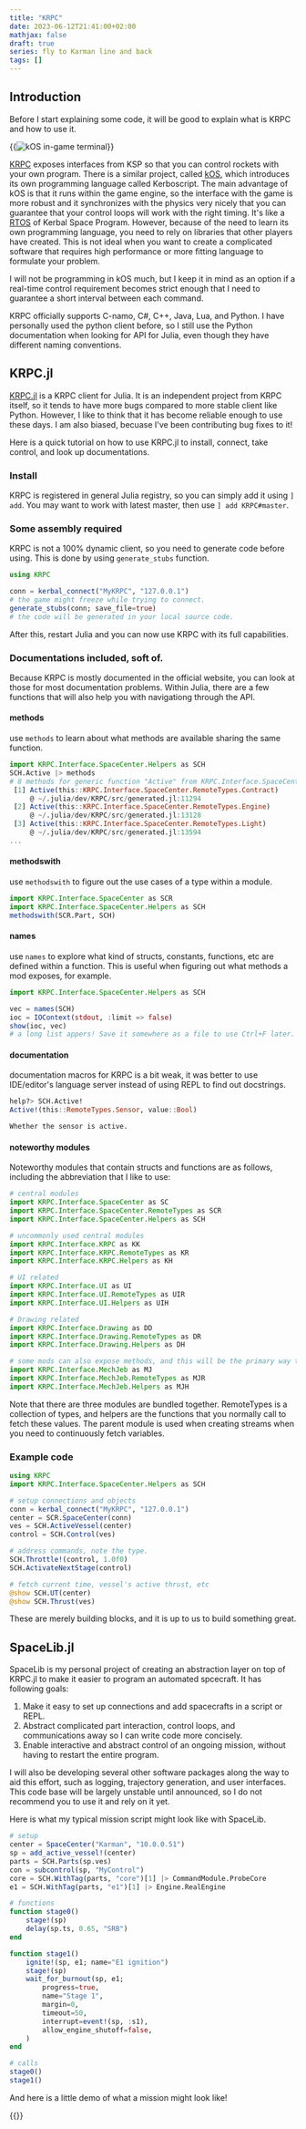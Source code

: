 ```yaml
---
title: "KRPC"
date: 2023-06-12T21:41:00+02:00
mathjax: false
draft: true
series: fly to Karman line and back
tags: []
---
```


## Introduction

Before I start explaining some code, it will be good to explain what is KRPC and how to use it.


{{<image src="https://ksp-kos.github.io/KOS/_images/hello_world1.png" class="right" maxw="15em" title="kOS in-game terminal">}}


[KRPC](https://krpc.github.io/krpc/) exposes interfaces from KSP so that you can control rockets with your own program. There is a similar project, called [kOS](https://ksp-kos.github.io/KOS/), which introduces its own programming language called Kerboscript. The main advantage of kOS is that it runs within the game engine, so the interface with the game is more robust and it synchronizes with the physics very nicely that you can guarantee that your control loops will work with the right timing. It's like a [RTOS](https://en.wikipedia.org/wiki/Real-time_operating_system) of Kerbal Space Program. However, because of the need to learn its own programming language, you need to rely on libraries that other players have created. This is not ideal when you want to create a complicated software that requires high performance or more fitting language to formulate your problem.

I will not be programming in kOS much, but I keep it in mind as an option if a real-time control requirement becomes strict enough that I need to guarantee a short interval between each command.

KRPC officially supports C-namo, C#, C++, Java, Lua, and Python. I have personally used the python client before, so I still use the Python documentation when looking for API for Julia, even though they have different naming conventions.

## KRPC.jl

[KRPC.jl](https://github.com/BenChung/KRPC.jl/) is a KRPC client for Julia. It is an independent project from KRPC itself, so it tends to have more bugs compared to more stable client like Python. However, I like to think that it has become reliable enough to use these days. I am also biased, becuase I've been contributing bug fixes to it!

Here is a quick tutorial on how to use KRPC.jl to install, connect, take control, and look up documentations.

### Install

KRPC is registered in general Julia registry, so you can simply add it using `] add`. You may want to work with latest master, then use `] add KRPC#master`.

### Some assembly required

KRPC is not a 100% dynamic client, so you need to generate code before using. This is done by using `generate_stubs` function.

```julia
using KRPC

conn = kerbal_connect("MyKRPC", "127.0.0.1")
# the game might freeze while trying to connect.
generate_stubs(conn; save_file=true)
# the code will be generated in your local source code.
```

After this, restart Julia and you can now use KRPC with its full capabilities.

### Documentations included, soft of.

Because KRPC is mostly documented in the official website, you can look at those for most documentation problems. Within Julia, there are a few functions that will also help you with navigationg through the API.

#### methods

use `methods` to learn about what methods are available sharing the same function.

```julia
import KRPC.Interface.SpaceCenter.Helpers as SCH
SCH.Active |> methods
# 8 methods for generic function "Active" from KRPC.Interface.SpaceCenter.Helpers:
 [1] Active(this::KRPC.Interface.SpaceCenter.RemoteTypes.Contract)
     @ ~/.julia/dev/KRPC/src/generated.jl:11294
 [2] Active(this::KRPC.Interface.SpaceCenter.RemoteTypes.Engine)
     @ ~/.julia/dev/KRPC/src/generated.jl:13128
 [3] Active(this::KRPC.Interface.SpaceCenter.RemoteTypes.Light)
     @ ~/.julia/dev/KRPC/src/generated.jl:13594
...
```

#### methodswith

use `methodswith` to figure out the use cases of a type within a module.

```julia
import KRPC.Interface.SpaceCenter as SCR
import KRPC.Interface.SpaceCenter.Helpers as SCH
methodswith(SCR.Part, SCH)
```

#### names

use `names` to explore what kind of structs, constants, functions, etc are defined within a function. This is useful when figuring out what methods a mod exposes, for example.

```julia
import KRPC.Interface.SpaceCenter.Helpers as SCH

vec = names(SCH)
ioc = IOContext(stdout, :limit => false)
show(ioc, vec)
# a long list appers! Save it somewhere as a file to use Ctrl+F later.
```

#### documentation

documentation macros for KRPC is a bit weak, it was better to use IDE/editor's language server instead of using REPL to find out docstrings.

```julia
help?> SCH.Active!
Active!(this::RemoteTypes.Sensor, value::Bool)

Whether the sensor is active.
```

#### noteworthy modules

Noteworthy modules that contain structs and functions are as follows, including the abbreviation that I like to use:

```julia
# central modules
import KRPC.Interface.SpaceCenter as SC
import KRPC.Interface.SpaceCenter.RemoteTypes as SCR
import KRPC.Interface.SpaceCenter.Helpers as SCH

# uncommonly used central modules
import KRPC.Interface.KRPC as KK
import KRPC.Interface.KRPC.RemoteTypes as KR
import KRPC.Interface.KRPC.Helpers as KH

# UI related
import KRPC.Interface.UI as UI
import KRPC.Interface.UI.RemoteTypes as UIR
import KRPC.Interface.UI.Helpers as UIH

# Drawing related
import KRPC.Interface.Drawing as DD
import KRPC.Interface.Drawing.RemoteTypes as DR
import KRPC.Interface.Drawing.Helpers as DH

# some mods can also expose methods, and this will be the primary way to discovery them.
import KRPC.Interface.MechJeb as MJ
import KRPC.Interface.MechJeb.RemoteTypes as MJR
import KRPC.Interface.MechJeb.Helpers as MJH
```

Note that there are three modules are bundled together. RemoteTypes is a collection of types, and helpers are the functions that you normally call to fetch these values. The parent module is used when creating streams when you need to continuously fetch variables.

### Example code
```julia
using KRPC
import KRPC.Interface.SpaceCenter.Helpers as SCH

# setup connections and objects
conn = kerbal_connect("MyKRPC", "127.0.0.1")
center = SCR.SpaceCenter(conn)
ves = SCH.ActiveVessel(center)
control = SCH.Control(ves)

# address commands, note the type.
SCH.Throttle!(control, 1.0f0)
SCH.ActivateNextStage(control)

# fetch current time, vessel's active thrust, etc
@show SCH.UT(center)
@show SCH.Thrust(ves)
```

These are merely building blocks, and it is up to us to build something great.

## SpaceLib.jl

SpaceLib is my personal project of creating an abstraction layer on top of KRPC.jl to make it easier to program an automated spcecraft. It has following goals:

1. Make it easy to set up connections and add spacecrafts in a script or REPL.
1. Abstract complicated part interaction, control loops, and communications away so I can write code more concisely.
1. Enable interactive and abstract control of an ongoing mission, without having to restart the entire program.

I will also be developing several other software packages along the way to aid this effort, such as logging, trajectory generation, and user interfaces. This code base will be largely unstable until announced, so I do not recommend you to use it and rely on it yet.

Here is what my typical mission script might look like with SpaceLib.

```julia
# setup
center = SpaceCenter("Karman", "10.0.0.51")
sp = add_active_vessel!(center)
parts = SCH.Parts(sp.ves)
con = subcontrol(sp, "MyControl")
core = SCH.WithTag(parts, "core")[1] |> CommandModule.ProbeCore
e1 = SCH.WithTag(parts, "e1")[1] |> Engine.RealEngine

# functions
function stage0()
    stage!(sp)
    delay(sp.ts, 0.65, "SRB")
end

function stage1()
    ignite!(sp, e1; name="E1 ignition")
    stage!(sp)
    wait_for_burnout(sp, e1;
        progress=true,
        name="Stage 1",
        margin=0,
        timeout=50,
        interrupt=event!(sp, :s1),
        allow_engine_shutoff=false,
    )
end

# calls
stage0()
stage1()
```

And here is a little demo of what a mission might look like!

{{<youtube ATAYY8V287U>}}

